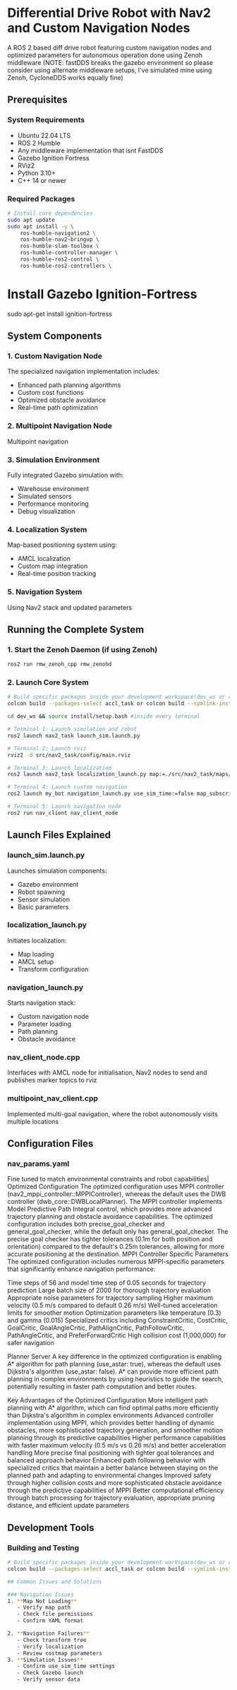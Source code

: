 # Differential Drive Robot with Nav2 and Custom Navigation Nodes

A ROS 2 based diff drive robot featuring custom navigation nodes and optimized parameters for autonomous operation done using Zenoh middleware (NOTE: fastDDS breaks the gazebo environment so please consider using alternate middleware setups, I've simulated mine using Zenoh, CycloneDDS works equally fine)


## Prerequisites

### System Requirements
- Ubuntu 22.04 LTS
- ROS 2 Humble
- Any middleware implementation that isnt FastDDS
- Gazebo Ignition Fortress
- RViz2
- Python 3.10+
- C++ 14 or newer

### Required Packages
```bash
# Install core dependencies
sudo apt update
sudo apt install -y \
    ros-humble-navigation2 \
    ros-humble-nav2-bringup \
    ros-humble-slam-toolbox \
    ros-humble-controller-manager \
    ros-humble-ros2-control \
    ros-humble-ros2-controllers \
```
# Install Gazebo Ignition-Fortress
sudo apt-get install ignition-fortress


## System Components

### 1. Custom Navigation Node
The specialized navigation implementation includes:
- Enhanced path planning algorithms
- Custom cost functions
- Optimized obstacle avoidance
- Real-time path optimization

### 2. Multipoint Navigation Node
Multipoint navigation

### 3. Simulation Environment
Fully integrated Gazebo simulation with:
- Warehouse environment
- Simulated sensors
- Performance monitoring
- Debug visualization

### 4. Localization System
Map-based positioning system using:
- AMCL localization
- Custom map integration
- Real-time position tracking

### 5. Navigation System
Using Nav2 stack and updated parameters

## Running the Complete System

### 1. Start the Zenoh Daemon (if using Zenoh)
```bash
ros2 run rmw_zenoh_cpp rmw_zenohd
```

### 2. Launch Core System
```bash
# Build specific packages inside your development workspace(dev_ws or ros2_ws)
colcon build --packages-select accl_task or colcon build --symlink-install

cd dev_ws && source install/setup.bash #inside every terminal

# Terminal 1: Launch simulation and robot
ros2 launch nav2_task launch_sim.launch.py

# Terminal 2: Launch rviz
rviz2 -d src/nav2_task/config/main.rviz

# Terminal 3: Launch localization
ros2 launch nav2_task localization_launch.py map:=./src/nav2_task/maps/warehouse_save.yaml use_sim_time:=true

# Terminal 4: Launch custom navigation
ros2 launch my_bot navigation_launch.py use_sim_time:=false map_subscribe_transient_local:=true

# Terminal 5: Launch navigation node
ros2 run nav_client nav_client_node

```
## Launch Files Explained

### launch_sim.launch.py
Launches simulation components:
- Gazebo environment
- Robot spawning
- Sensor simulation
- Basic parameters

### localization_launch.py
Initiates localization:
- Map loading
- AMCL setup
- Transform configuration

### navigation_launch.py
Starts navigation stack:
- Custom navigation node
- Parameter loading
- Path planning
- Obstacle avoidance

### nav_client_node.cpp
Interfaces with AMCL node for initialisation, Nav2 nodes to send and publishes marker topics to rviz

### multipoint_nav_client.cpp
Implemented multi-goal navigation, where the robot autonomously visits multiple locations

## Configuration Files

### nav_params.yaml
Fine tuned to match environmental constraints and robot capabilities|
Optimized Configuration
The optimized configuration uses MPPI controller (nav2_mppi_controller::MPPIController), whereas the default uses the DWB controller (dwb_core::DWBLocalPlanner). The MPPI controller implements Model Predictive Path Integral control, which provides more advanced trajectory planning and obstacle avoidance capabilities.
The optimized configuration includes both precise_goal_checker and general_goal_checker, while the default only has general_goal_checker. The precise goal checker has tighter tolerances (0.1m for both position and orientation) compared to the default's 0.25m tolerances, allowing for more accurate positioning at the destination.
MPPI Controller Specific Parameters
The optimized configuration includes numerous MPPI-specific parameters that significantly enhance navigation performance:

Time steps of 56 and model time step of 0.05 seconds for trajectory prediction
Large batch size of 2000 for thorough trajectory evaluation
Appropriate noise parameters for trajectory sampling
Higher maximum velocity (0.5 m/s compared to default 0.26 m/s)
Well-tuned acceleration limits for smoother motion
Optimization parameters like temperature (0.3) and gamma (0.015)
Specialized critics including ConstraintCritic, CostCritic, GoalCritic, GoalAngleCritic, PathAlignCritic, PathFollowCritic, PathAngleCritic, and PreferForwardCritic
High collision cost (1,000,000) for safer navigation

Planner Server
A key difference in the optimized configuration is enabling A* algorithm for path planning (use_astar: true), whereas the default uses Dijkstra's algorithm (use_astar: false). A* can provide more efficient path planning in complex environments by using heuristics to guide the search, potentially resulting in faster path computation and better routes.

Key Advantages of the Optimized Configuration
More intelligent path planning with A* algorithm, which can find optimal paths more efficiently than Dijkstra's algorithm in complex environments
Advanced controller implementation using MPPI, which provides better handling of dynamic obstacles, more sophisticated trajectory generation, and smoother motion planning through its predictive capabilities
Higher performance capabilities with faster maximum velocity (0.5 m/s vs 0.26 m/s) and better acceleration handling
More precise final positioning with tighter goal tolerances and balanced approach behavior
Enhanced path following behavior with specialized critics that maintain a better balance between staying on the planned path and adapting to environmental changes
Improved safety through higher collision costs and more sophisticated obstacle avoidance through the predictive capabilities of MPPI
Better computational efficiency through batch processing for trajectory evaluation, appropriate pruning distance, and efficient update parameters

## Development Tools

### Building and Testing
```bash
# Build specific packages inside your development workspace(dev_ws or ros2_ws)
colcon build --packages-select accl_task or colcon build --symlink-install \

## Common Issues and Solutions

### Navigation Issues
1. **Map Not Loading**
   - Verify map path
   - Check file permissions
   - Confirm YAML format

2. **Navigation Failures**
   - Check transform tree
   - Verify localization
   - Review costmap parameters
3. **Simulation Issues**
   - Confirm use_sim_time settings
   - Check Gazebo launch
   - Verify sensor data
```
